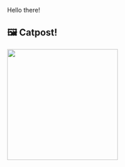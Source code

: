 Hello there!



## 🖼️ Catpost!

<sub>
    <img src="https://cdn2.thecatapi.com/images/7r4.gif" height="256">
</sub>

